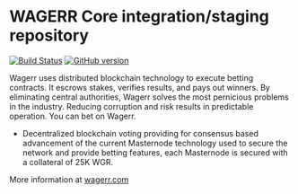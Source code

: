 WAGERR Core integration/staging repository
=====================================

[![Build Status](https://travis-ci.org/WAGERR-Project/WAGERR.svg?branch=master)](https://travis-ci.org/WAGERR-Project/WAGERR) [![GitHub version](https://badge.fury.io/gh/WAGERR-Project%2FWAGERR.svg)](https://badge.fury.io/gh/WAGERR-Project%2FWAGERR)

Wagerr uses distributed blockchain technology to execute betting contracts. It escrows stakes, verifies results, and pays out winners. By eliminating central authorities, Wagerr solves the most pernicious problems in the industry. Reducing corruption and risk results in predictable operation. You can bet on Wagerr.

- Decentralized blockchain voting providing for consensus based advancement of the current Masternode
  technology used to secure the network and provide betting features, each Masternode is secured
  with a collateral of 25K WGR.

More information at [wagerr.com](http://www.wagerr.com)
